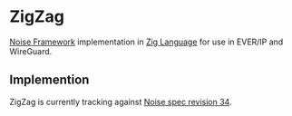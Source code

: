 # ZigZag
[Noise Framework](https://noiseprotocol.org/) implementation in [Zig Language](https://ziglang.org/) for use in EVER/IP and WireGuard.

## Implemention
ZigZag is currently tracking against [Noise spec revision 34](https://noiseprotocol.org/noise_rev34.html).
